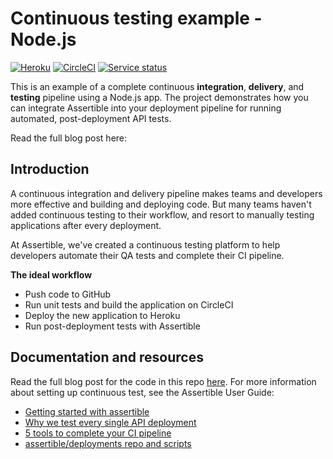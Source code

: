 # Continuous testing example - Node.js

[![Heroku](https://heroku-badge.herokuapp.com/?app=assertible-nodejs-example)](https://assertible-nodejs-example.herokuapp.com/) [![CircleCI](https://circleci.com/gh/assertible/nodejs-example.svg?style=svg&circle-token=54502d43ebe83668441acb3636e4e3eebf2b0fd9)](https://circleci.com/gh/assertible/nodejs-example) [![Service status](https://assertible.com/apis/3cf53b60-235a-4431-9a2d-2d60823d23b9/status?api_token=8b55a286830323effb)](https://assertible.com/dashboard#/services/3cf53b60-235a-4431-9a2d-2d60823d23b9)

This is an example of a complete continuous **integration**,
**delivery**, and **testing** pipeline using a Node.js app.  The
project demonstrates how you can integrate Assertible into your
deployment pipeline for running automated, post-deployment API tests.

Read the full blog post here: []()

## Introduction

A continuous integration and delivery pipeline makes teams and
developers more effective and building and deploying code. But many
teams haven't added continuous testing to their workflow, and resort
to manually testing applications after every deployment.

At Assertible, we've created a continuous testing platform to help
developers automate their QA tests and complete their CI pipeline.

**The ideal workflow**

- Push code to GitHub
- Run unit tests and build the application on CircleCI
- Deploy the new application to Heroku
- Run post-deployment tests with Assertible

## Documentation and resources

Read the full blog post for the code in this repo [here](). For more
information about setting up continuous test, see the Assertible User
Guide:

- [Getting started with assertible]()
- [Why we test every single API deployment]()
- [5 tools to complete your CI pipeline]()
- [assertible/deployments repo and scripts]()
